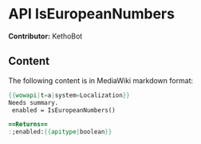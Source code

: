 # API IsEuropeanNumbers

**Contributor:** KethoBot

## Content

The following content is in MediaWiki markdown format:

```mediawiki
{{wowapi|t=a|system=Localization}}
Needs summary.
 enabled = IsEuropeanNumbers()

==Returns==
:;enabled:{{apitype|boolean}}
```